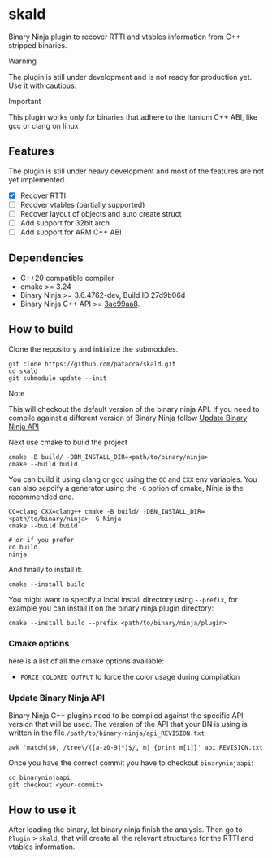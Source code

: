 # skald
Binary Ninja plugin to recover RTTI and vtables information from C++ stripped binaries.

> [!WARNING]
> The plugin is still under development and is not ready for production yet. Use it with cautious.

> [!IMPORTANT]
> This plugin works only for binaries that adhere to the Itanium C++ ABI, like gcc or clang on linux

## Features

The plugin is still under heavy development and most of the features are not yet implemented.

- [x] Recover RTTI
- [ ] Recover vtables (partially supported)
- [ ] Recover layout of objects and auto create struct
- [ ] Add support for 32bit arch
- [ ] Add support for ARM C++ ABI

## Dependencies

- C++20 compatible compiler
- cmake >= 3.24
- Binary Ninja >= 3.6.4762-dev, Build ID 27d9b06d
- Binary Ninja C++ API >= [3ac99aa8](https://github.com/Vector35/binaryninja-api/commit/3ac99aa88c7019c8313304ef74dd5bbb468a74bc).

## How to build

Clone the repository and initialize the submodules.

```commandline
git clone https://github.com/patacca/skald.git
cd skald
git submodule update --init
```

> [!NOTE]
> This will checkout the default version of the binary ninja API. If you need to compile against a different version of Binary Ninja follow [Update Binary Ninja API](update-binary-ninja-api)

Next use cmake to build the project

```commandline
cmake -B build/ -DBN_INSTALL_DIR=<path/to/binary/ninja>
cmake --build build
```

You can build it using clang or gcc using the `CC` and `CXX` env variables. You can also
sepcify a generator using the `-G` option of cmake, Ninja is the recommended one.

```commandline
CC=clang CXX=clang++ cmake -B build/ -DBN_INSTALL_DIR=<path/to/binary/ninja> -G Ninja
cmake --build build

# or if you prefer
cd build
ninja
```

And finally to install it:

```commandline
cmake --install build
```

You might want to specify a local install directory using `--prefix`, for example you can
install it on the binary ninja plugin directory:

```commandline
cmake --install build --prefix <path/to/binary/ninja/plugin>
```

### Cmake options

here is a list of all the cmake options available:

- `FORCE_COLORED_OUTPUT` to force the color usage during compilation

### Update Binary Ninja API

Binary Ninja C++ plugins need to be compiled against the specific API version that will be used.
The version of the API that your BN is using is written in the file `/path/to/binary-ninja/api_REVISION.txt`

```commandline
awk 'match($0, /tree\/([a-z0-9]*)$/, m) {print m[1]}' api_REVISION.txt
```

Once you have the correct commit you have to checkout `binaryninjaapi`:

```commandline
cd binaryninjaapi
git checkout <your-commit>
```

## How to use it

After loading the binary, let binary ninja finish the analysis. Then go to `Plugin` > `skald`,
that will create all the relevant structures for the RTTI and vtables information.
